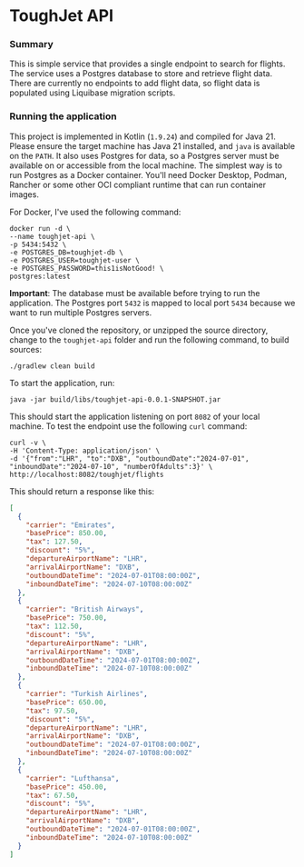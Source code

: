 # ToughJet API

### Summary
This is simple service that provides a single endpoint to search for flights. The service uses a Postgres database to store and retrieve flight data. There are currently no endpoints to add flight data, so flight data is populated using Liquibase migration scripts.

### Running the application
This project is implemented in Kotlin (`1.9.24`) and compiled for Java 21. Please ensure the target machine has Java 21 installed, and `java` is available on the `PATH`. It also uses Postgres for data, so a Postgres server must be available on or accessible from the local machine. The simplest way is to run Postgres as a Docker container. You'll need Docker Desktop, Podman, Rancher or some other OCI compliant runtime that can run container images.

For Docker, I've used the following command:
```shell
docker run -d \
--name toughjet-api \
-p 5434:5432 \
-e POSTGRES_DB=toughjet-db \
-e POSTGRES_USER=toughjet-user \
-e POSTGRES_PASSWORD=this1isNotGood! \
postgres:latest
```
**Important**: The database must be available before trying to run the application. The Postgres port `5432` is mapped to local port `5434` because we want to run multiple Postgres servers.

Once you've cloned the repository, or unzipped the source directory, change to the `toughjet-api` folder and run the following command, to build sources:
```shell
./gradlew clean build
```
To start the application, run:
```shell
java -jar build/libs/toughjet-api-0.0.1-SNAPSHOT.jar
```
This should start the application listening on port `8082` of your local machine. To test the endpoint use the following `curl` command:
```shell
curl -v \
-H 'Content-Type: application/json' \
-d '{"from":"LHR", "to":"DXB", "outboundDate":"2024-07-01", "inboundDate":"2024-07-10", "numberOfAdults":3}' \
http://localhost:8082/toughjet/flights
```
This should return a response like this:
```json
[
  {
    "carrier": "Emirates",
    "basePrice": 850.00,
    "tax": 127.50,
    "discount": "5%",
    "departureAirportName": "LHR",
    "arrivalAirportName": "DXB",
    "outboundDateTime": "2024-07-01T08:00:00Z",
    "inboundDateTime": "2024-07-10T08:00:00Z"
  },
  {
    "carrier": "British Airways",
    "basePrice": 750.00,
    "tax": 112.50,
    "discount": "5%",
    "departureAirportName": "LHR",
    "arrivalAirportName": "DXB",
    "outboundDateTime": "2024-07-01T08:00:00Z",
    "inboundDateTime": "2024-07-10T08:00:00Z"
  },
  {
    "carrier": "Turkish Airlines",
    "basePrice": 650.00,
    "tax": 97.50,
    "discount": "5%",
    "departureAirportName": "LHR",
    "arrivalAirportName": "DXB",
    "outboundDateTime": "2024-07-01T08:00:00Z",
    "inboundDateTime": "2024-07-10T08:00:00Z"
  },
  {
    "carrier": "Lufthansa",
    "basePrice": 450.00,
    "tax": 67.50,
    "discount": "5%",
    "departureAirportName": "LHR",
    "arrivalAirportName": "DXB",
    "outboundDateTime": "2024-07-01T08:00:00Z",
    "inboundDateTime": "2024-07-10T08:00:00Z"
  }
]
```
